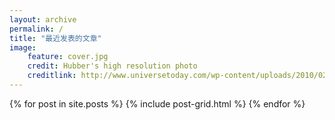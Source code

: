 ```yaml
---
layout: archive
permalink: /
title: "最近发表的文章"
image: 
    feature: cover.jpg
    credit: Hubber's high resolution photo
    creditlink: http://www.universetoday.com/wp-content/uploads/2010/02/The-Majestic-Sombrero-Galaxy-M104.jpg
---
```


<div class="tiles">
{% for post in site.posts %}
	{% include post-grid.html %}
{% endfor %}
</div><!-- /.tiles -->
